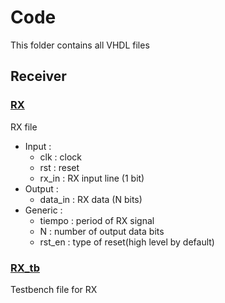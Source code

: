 # Code
This folder contains all VHDL files

## Receiver
### [RX](RX.vhd)
RX file
- Input :
    - clk : clock
    - rst : reset
    - rx_in : RX input line (1 bit)
- Output : 
    - data_in : RX data (N  bits)
- Generic :
    - tiempo : period of RX signal
    - N : number of output data bits
    - rst_en : type of reset(high level by default)
### [RX_tb](RX_tb.vhd)
Testbench file for RX